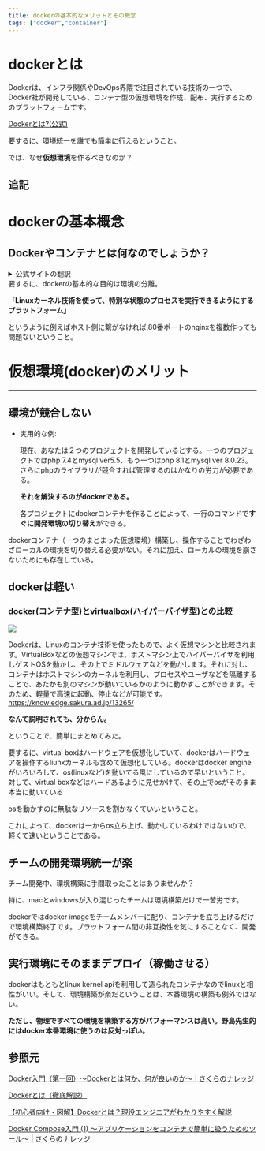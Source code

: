 ```yaml
---
title: dockerの基本的なメリットとその概念
tags: ["docker","container"]
---
```

# dockerとは

Dockerは、インフラ関係やDevOps界隈で注目されている技術の一つで、Docker社が開発している、コンテナ型の仮想環境を作成、配布、実行するためのプラットフォームです。

[Dockerとは?(公式)](https://www.docker.com/what-docker)



要するに、環境統一を誰でも簡単に行えるということ。

では、なぜ**仮想環境**を作るべきなのか？

## 追記

# dockerの基本概念

## Dockerやコンテナとは何なのでしょうか？

<details>
<summary>公式サイトの翻訳</summary>
さて、既にDockerをご存じの方には「耳にタコができるような話」かもしれませんが、Linuxコンテナ（以下コンテナと省略）やDockerとは何なのでしょうか。Dockerを使う上で、混乱しがちで分かりづらいのが、Dockerとコンテナの関係性です。よくある勘違いは「Linuxコンテナ＝Docker」であるというもの。

そうではなく、**「Linuxカーネル技術を使って、特別な状態のプロセスを実行できるようにするプラットフォーム」**がDockerです。この中でも、サーバ側で動作するDockerプログラムの総称を「Docker Engine」（ドッカーエンジン）と呼びます。そして、このDocker Engineを操作するのが、「docker」という名称のコマンドライン・ツールです。

まず「Docker」とは、特別な状態のLinuxプロセスを実行するためのプラットフォームです。特別な状態とは、プロセス実行時にLinuxカーネルの機能を使い、名前空間（namespace）を分離(isolate)します。

通常のプロセスを起動すると、プロセスが認識するPIDやホスト名、ファイルシステムなどはホスト上の情報と同じです。しかし、名前空間を分離した特別な状態であれば、自分自身のプロセスしか見えなくし、特定のファイルシステムしか見えないようにし、ネットワークも分離して直接ホスト上にポートを公開できなくします。また、cgroupによって、プロセスに対してCPUやメモリ等のリソース利用も制限できます。

![](https://knowledge.sakura.ad.jp/wp-content/uploads/2019/04/docker-compose-01-03-680x538.png)

このように、特別な状態のプロセスを「コンテナ」と呼び、このコンテナを実行する元になるファイルや関連情報（メタ情報）を、Dockerイメージと呼びます。そして、このDockerイメージは、Docker Hubなどのイメージ・レジストリ（保管庫の意味）を通して、コマンド１つで簡単に送受信できるようにします。

つまりDockerとは、Dockerイメージを送受信できる機能を持ち、Dockerイメージに含まれるファイルを使い、Dockerコンテナとしてプロセスを実行できるプラットフォームであるとも言えます。

たとえば、１つのホスト上で複数の Nginx ウェブサーバの起動を試みるとしましょう。通常であれば、１つのNginxがホスト側のポートを利用すると、２つめのNginxは起動できません。しかしDockerコンテナは、ネットワークも分離(isolate)した状態で起動します。

ホスト側にポートを開きたい（listenする）場合は、コンテナ起動時にポート公開の明示が必要です。そのため、ホスト側のポート重複がなければ、メモリ等のシステムリソースが利用可能な範囲で、ポート80を開いているつもりのNginxをいくつも起動できます。

そのため、１つのホスト上やノートPC上で、バージョンの異なる開発言語やフレームワークの環境を切り替えたり、テストしたり、動かしたりが素早くスムーズに行えるようになります。

以上がDockerやコンテナ、イメージに関する基本概念の説明になります。

</details>
要するに、dockerの基本的な目的は環境の分離。

**「Linuxカーネル技術を使って、特別な状態のプロセスを実行できるようにするプラットフォーム」**

というように例えばホスト側に繋がなければ,80番ポートのnginxを複数作っても問題ないということ。

# 仮想環境(docker)のメリット

---

## 環境が競合しない 

- 実用的な例:
    
    現在、あなたは２つのプロジェクトを開発しているとする。一つのプロジェクトではphp 7.4とmysql ver5.5、もう一つはphp 8.1とmysql ver 8.0.23。さらにphpのライブラリが競合すれば管理するのはかなりの労力が必要である。
    
    **それを解決するのがdockerである。**
    
    各プロジェクトにdockerコンテナを作ることによって、一行のコマンドで**すぐに開発環境の切り替え**ができる。
    

dockerコンテナ（一つのまとまった仮想環境）構築し、操作することでわざわざローカルの環境を切り替える必要がない。それに加え、ローカルの環境を崩さないためにも存在している。

## dockerは軽い

### docker(コンテナ型)とvirtualbox(ハイパーバイザ型)との比較

![](https://www.ogis-ri.co.jp/otc/hiroba/technical/docker/img/part1/docker_vs_hv.png)

Dockerは、Linuxのコンテナ技術を使ったもので、よく仮想マシンと比較されます。VirtualBoxなどの仮想マシンでは、ホストマシン上でハイパーバイザを利用しゲストOSを動かし、その上でミドルウェアなどを動かします。それに対し、コンテナはホストマシンのカーネルを利用し、プロセスやユーザなどを隔離することで、あたかも別のマシンが動いているかのように動かすことができます。そのため、軽量で高速に起動、停止などが可能です。https://knowledge.sakura.ad.jp/13265/


**なんて説明されても、分からん。**

ということで、簡単にまとめてみた。

要するに、virtual boxはハードウェアを仮想化していて、dockerはハードウェアを操作するliunxカーネルも含めて仮想化している。dockerはdocker engineがいろいろして、os(linuxなど)を動いてる風にしているので早いということ。
対して、virtual boxなどはハードあるように見せかけて、その上でosがそのまま本当に動いている

osを動かすのに無駄なリソースを割かなくていいということ。

これによって、dockerは一からos立ち上げ、動かしているわけではないので、軽くて速いということである。

## チームの開発環境統一が楽

チーム開発中、環境構築に手間取ったことはありませんか？

特に、macとwindowsが入り混じったチームは環境構築だけで一苦労です。

dockerではdocker imageをチームメンバーに配り、コンテナを立ち上げるだけで環境構築終了です。プラットフォーム間の非互換性を気にすることなく、開発ができる。

## 実行環境にそのままデプロイ（稼働させる）

dockerはもともとlinux kernel apiを利用して造られたコンテナなのでlinuxと相性がいい。そして、環境構築が楽だということは、本番環境の構築も例外ではない。

**ただし、物理ですべての環境を構築する方がパフォーマンスは高い。野島先生的にはdocker本番環境に使うのは反対っぽい。**

## 参照元

[Docker入門（第一回）～Dockerとは何か、何が良いのか～  |  さくらのナレッジ](https://knowledge.sakura.ad.jp/13265/)

[Dockerとは（徹底解説）](https://kinsta.com/jp/knowledgebase/what-is-docker/)

[【初心者向け・図解】Dockerとは？現役エンジニアがわかりやすく解説](https://o2mamiblog.com/docker-beginner-1/)

[Docker Compose入門 (1) ～アプリケーションをコンテナで簡単に扱うためのツール～  |  さくらのナレッジ](https://knowledge.sakura.ad.jp/21387/)